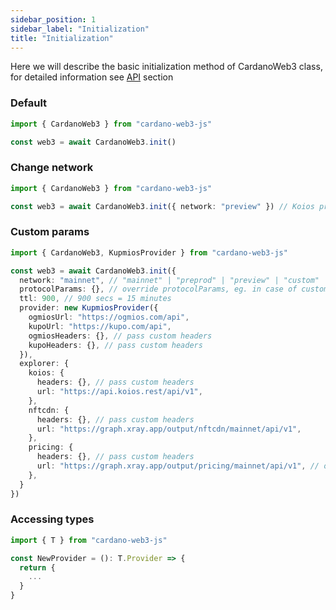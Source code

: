 ```yaml
---
sidebar_position: 1
sidebar_label: "Initialization"
title: "Initialization"
---
```


Here we will describe the basic initialization method of CardanoWeb3 class, for detailed information see [API](/api) section 


### Default

```ts
import { CardanoWeb3 } from "cardano-web3-js"

const web3 = await CardanoWeb3.init()
```

### Change network

```ts
import { CardanoWeb3 } from "cardano-web3-js"

const web3 = await CardanoWeb3.init({ network: "preview" }) // Koios preview network provider
```

### Custom params

```ts
import { CardanoWeb3, KupmiosProvider } from "cardano-web3-js"

const web3 = await CardanoWeb3.init({
  network: "mainnet", // "mainnet" | "preprod" | "preview" | "custom"
  protocolParams: {}, // override protocolParams, eg. in case of custom network
  ttl: 900, // 900 secs = 15 minutes
  provider: new KupmiosProvider({
    ogmiosUrl: "https://ogmios.com/api",
    kupoUrl: "https://kupo.com/api",
    ogmiosHeaders: {}, // pass custom headers
    kupoHeaders: {}, // pass custom headers
  }),
  explorer: {
    koios: {
      headers: {}, // pass custom headers
      url: "https://api.koios.rest/api/v1",
    },
    nftcdn: {
      headers: {}, // pass custom headers
      url: "https://graph.xray.app/output/nftcdn/mainnet/api/v1",
    },
    pricing: {
      headers: {}, // pass custom headers
      url: "https://graph.xray.app/output/pricing/mainnet/api/v1", // only mainnet available
    },
  }
})
```

### Accessing types

```ts
import { T } from "cardano-web3-js"

const NewProvider = (): T.Provider => {
  return {
    ...
  }
}
```